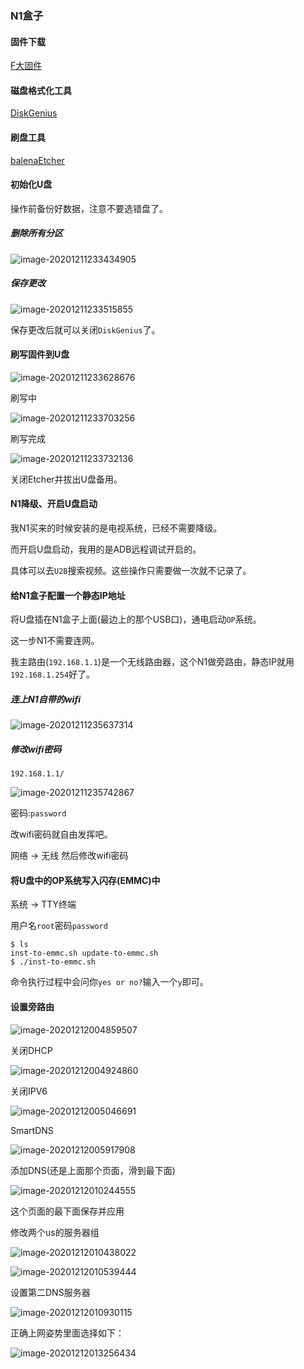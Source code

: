 ### N1盒子

#### 固件下载

[F大固件](https://www.right.com.cn/forum/forum.php?mod=viewthread&tid=981406&extra=page%3D1%26filter%3Dtypeid%26typeid%3D21)

#### 磁盘格式化工具

[DiskGenius](https://www.diskgenius.cn/)

#### 刷盘工具

[balenaEtcher](https://www.balena.io/etcher/)



#### 初始化U盘

操作前备份好数据，注意不要选错盘了。

##### 删除所有分区

![image-20201211233434905](https://raw.githubusercontent.com/huxiaoning/img/master/20201211233436.png)

##### 保存更改

![image-20201211233515855](https://raw.githubusercontent.com/huxiaoning/img/master/20201211233517.png)

保存更改后就可以关闭`DiskGenius`了。

#### 刷写固件到U盘

![image-20201211233628676](https://raw.githubusercontent.com/huxiaoning/img/master/20201211233630.png)

刷写中

![image-20201211233703256](https://raw.githubusercontent.com/huxiaoning/img/master/20201211233704.png)

刷写完成

![image-20201211233732136](https://raw.githubusercontent.com/huxiaoning/img/master/20201211233733.png)

关闭Etcher并拔出U盘备用。

#### N1降级、开启U盘启动

我N1买来的时候安装的是电视系统，已经不需要降级。

而开启U盘启动，我用的是ADB远程调试开启的。

具体可以去`U2B`搜索视频。这些操作只需要做一次就不记录了。

#### 给N1盒子配置一个静态IP地址

将U盘插在N1盒子上面(最边上的那个USB口)，通电启动`OP`系统。

这一步N1不需要连网。

我主路由(`192.168.1.1`)是一个无线路由器，这个N1做旁路由，静态IP就用`192.168.1.254`好了。

##### 连上N1自带的wifi

![image-20201211235637314](https://raw.githubusercontent.com/huxiaoning/img/master/20201212011222.png)

##### 修改wifi密码

`192.168.1.1/`

![image-20201211235742867](C:\Users\huxia\AppData\Roaming\Typora\typora-user-images\image-20201211235742867.png)

密码:`password`

改wifi密码就自由发挥吧。

网络 -> 无线  然后修改wifi密码



#### 将U盘中的OP系统写入闪存(EMMC)中

系统 -> TTY终端

用户名`root`密码`password`

```shell
$ ls
inst-to-emmc.sh update-to-emmc.sh
$ ./inst-to-emmc.sh
```

命令执行过程中会问你`yes or no?`输入一个`y`即可。

#### 设置旁路由

![image-20201212004859507](https://raw.githubusercontent.com/huxiaoning/img/master/20201212005111.png)

关闭DHCP

![image-20201212004924860](https://raw.githubusercontent.com/huxiaoning/img/master/20201212005058.png)

关闭IPV6

![image-20201212005046691](https://raw.githubusercontent.com/huxiaoning/img/master/20201212005047.png)

SmartDNS

![image-20201212005917908](https://raw.githubusercontent.com/huxiaoning/img/master/20201212011203.png)

添加DNS(还是上面那个页面，滑到最下面)

![image-20201212010244555](https://raw.githubusercontent.com/huxiaoning/img/master/20201212011155.png)

这个页面的最下面保存并应用

修改两个us的服务器组

![image-20201212010438022](https://raw.githubusercontent.com/huxiaoning/img/master/20201212011140.png)

![image-20201212010539444](https://raw.githubusercontent.com/huxiaoning/img/master/20201212010540.png)



设置第二DNS服务器

![image-20201212010930115](https://raw.githubusercontent.com/huxiaoning/img/master/20201212010931.png)

正确上网姿势里面选择如下：

![image-20201212013256434](https://raw.githubusercontent.com/huxiaoning/img/master/20201212013258.png)